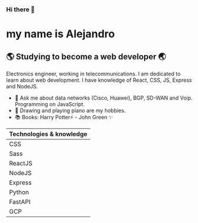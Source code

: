 ### Hi there 👋

# my name is Alejandro
## 🌎 Studying to become a web developer 🌏

Electronics engineer, working in telecommunications.  I am dedicated to learn about web development. I have knowledge of React, CSS, JS, Express and NodeJS.

- 💬 Ask me about data networks (Cisco, Huawei), BGP, SD-WAN and Voip. Programming on JavaScript. 
- 🎨 Drawing and playing piano are my hobbies. 
- 📚 Books: Harry Potter⚡️ - John Green ✨

| Technologies & knowledge |
| ------ |
| CSS |
| Sass |
| ReactJS |
| NodeJS |
| Express |
| Python |
| FastAPI |
| GCP |

<!--
**kannder83/kannder83** is a ✨ _special_ ✨ repository because its `README.md` (this file) appears on your GitHub profile.

Here are some ideas to get you started:

- 🔭 I’m currently working on ...
- 🌱 I’m currently learning ...
- 👯 I’m looking to collaborate on ...
- 🤔 I’m looking for help with ...
- 💬 Ask me about ...
- 📫 How to reach me: ...
- 😄 Pronouns: ...
- ⚡ Fun fact: ...
-->
